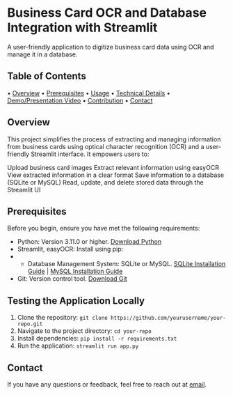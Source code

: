 # Business Card OCR and Database Integration with Streamlit
A user-friendly application to digitize business card data using OCR and manage it in a database.


## Table of Contents
•	[Overview](#overview)
•	[Prerequisites](#prerequisites)
•	[Usage](#usage)
•	[Technical Details](#technical-details)
•	[Demo/Presentation Video](#demopresentation-video)
•	[Contribution](#contribution)
•	[Contact](#contact)


## Overview

This project simplifies the process of extracting and managing information from business cards using optical character recognition (OCR) and a user-friendly Streamlit interface. It empowers users to:

Upload business card images
Extract relevant information using easyOCR
View extracted information in a clear format
Save information to a database (SQLite or MySQL)
Read, update, and delete stored data through the Streamlit UI


## Prerequisites
Before you begin, ensure you have met the following requirements:

- Python: Version 3.11.0 or higher. [Download Python](https://www.python.org/downloads/)
- Streamlit, easyOCR: Install using pip:
- - Database Management System: SQLite or MySQL. [SQLite Installation Guide](https://www.sqlite.org/download.html) | [MySQL Installation Guide](https://dev.mysql.com/doc/mysql-installation-excerpt/8.0/en/)
- Git: Version control tool. [Download Git](https://git-scm.com/downloads)

## Testing the Application Locally
1. Clone the repository: `git clone https://github.com/yourusername/your-repo.git`
2. Navigate to the project directory: `cd your-repo`
3. Install dependencies: `pip install -r requirements.txt`
5. Run the application: `streamlit run app.py`

## Contact
If you have any questions or feedback, feel free to reach out at [email](mailto:santhosh90612@gmail.com).
